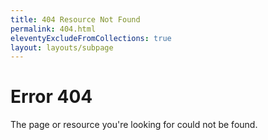 ```yaml
---
title: 404 Resource Not Found
permalink: 404.html
eleventyExcludeFromCollections: true
layout: layouts/subpage
---
```


# Error 404

The page or resource you're looking for could not be found.